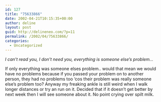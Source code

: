 ```yaml
---
id: 127
title: "75633866"
date: 2002-04-21T10:15:35+00:00
author: deline
layout: post
guid: http://delineneo.com/?p=11
permalink: /2002/04/75633866/
categories:
  - Uncategorized
---
```

_I can&#8217;t read you, I don&#8217;t need you, everything is someone else&#8217;s problem&#8230;_

If only everything was someone elses problem.. would that mean we would have no problems because if you passed your problem on to another person, they had no problems too &#8216;cos their problem was really someone else&#8217;s problem too? Anyway my freaking ankle is still weird when I walk longer distances or try an run on it. Decided that if it doesn&#8217;t get better by next week then I will see someone about it. No point crying over spilt milk.
